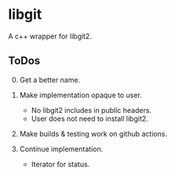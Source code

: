 # libgit

A c++ wrapper for libgit2.

## ToDos

0. Get a better name.

1. Make implementation opaque to user.
    - No libgit2 includes in public headers.
    - User does not need to install libgit2.

2. Make builds & testing work on github actions.

3. Continue implementation.
    - Iterator for status.
